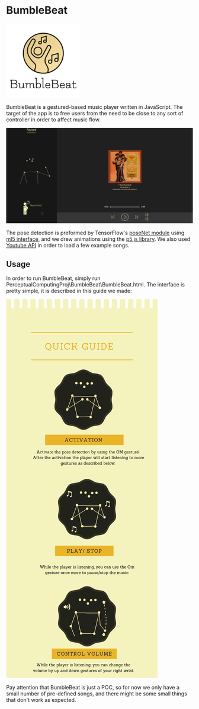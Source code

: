 # BumbleBeat 
![alt text](READMEImages/logo.png "our logo")

BumbleBeat is a gestured-based music player written in JavaScript. The target of the app is 
to free users from the need to be close to any sort of controller in order to affect music flow.

![alt text](READMEImages/BumbleBeatInAction.PNG "BumbleBeat in action")

The pose detection is preformed by TensorFlow's [poseNet module](https://medium.com/tensorflow/real-time-human-pose-estimation-in-the-browser-with-tensorflow-js-7dd0bc881cd5)
using [ml5 interface](https://ml5js.org/reference/api-PoseNet/), and we drew animations using the [p5.js library](https://p5js.org/). 
We also used [Youtube API](https://developers.google.com/youtube/iframe_api_reference) in order to load a few example songs.


## Usage
In order to run BumbleBeat, simply run PerceptualComputingProj\BumbleBeat\BumbleBeat.html. 
The interface is pretty simple, it is described in this guide we made:

![alt text](READMEImages/GuideFinished.png "guide")

Pay attention that BumbleBeat is just a POC, so for now we only have a small number of pre-defined 
songs, and there might be some small things that don't work as expected.